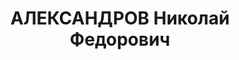 ---
title: АЛЕКСАНДРОВ Николай Федорович
description: "Род. в 1905, Владимирская губ. Проживал: Туруханск. Приговорен в 1935\
  \ ОСО НКВД СССР на 4 года ссылки. Механик катера \n  Арестован 30.08.1936. Обв.:\
  \ к.-р. деятельность. Приговор: ВК ВС СССР, 18.04.1937 – ВМН. Расстрелян 18.04.1938,\
  \ в г. Красноярске. \n  Реабилитирован ВК ВС СССР 08.02.1958"
---